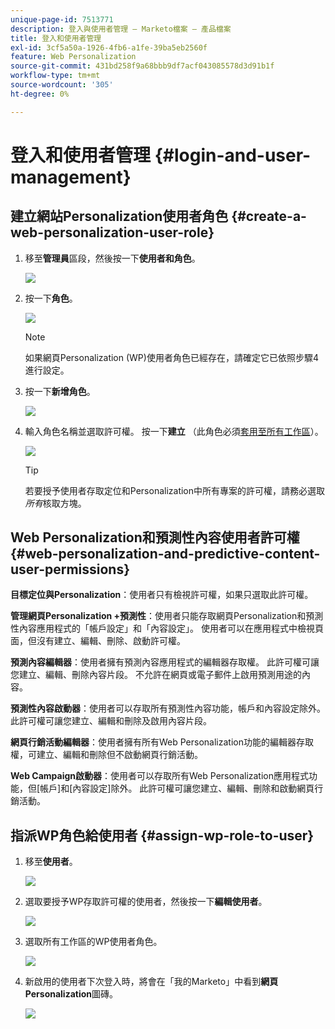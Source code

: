 ```yaml
---
unique-page-id: 7513771
description: 登入與使用者管理 — Marketo檔案 — 產品檔案
title: 登入和使用者管理
exl-id: 3cf5a50a-1926-4fb6-a1fe-39ba5eb2560f
feature: Web Personalization
source-git-commit: 431bd258f9a68bbb9df7acf043085578d3d91b1f
workflow-type: tm+mt
source-wordcount: '305'
ht-degree: 0%

---
```


# 登入和使用者管理 {#login-and-user-management}

## 建立網站Personalization使用者角色 {#create-a-web-personalization-user-role}

1. 移至&#x200B;**管理員**&#x200B;區段，然後按一下&#x200B;**使用者和角色**。

   ![](assets/image2015-4-28-19-3a50-3a49.png)

1. 按一下&#x200B;**角色**。

   ![](assets/image2015-4-28-19-3a57-3a58.png)

   >[!NOTE]
   >
   >如果網頁Personalization (WP)使用者角色已經存在，請確定它已依照步驟4進行設定。

1. 按一下&#x200B;**新增角色**。

   ![](assets/three-1.png)

1. 輸入角色名稱並選取許可權。 按一下&#x200B;**建立** （此角色必須[套用至所有工作區](/help/marketo/product-docs/administration/users-and-roles/managing-marketo-users.md)）。

   ![](assets/four.png)

   >[!TIP]
   >
   >若要授予使用者存取定位和Personalization中所有專案的許可權，請務必選取&#x200B;_所有_&#x200B;核取方塊。

## Web Personalization和預測性內容使用者許可權 {#web-personalization-and-predictive-content-user-permissions}

**目標定位與Personalization**：使用者只有檢視許可權，如果只選取此許可權。

**管理網頁Personalization +預測性**：使用者只能存取網頁Personalization和預測性內容應用程式的「帳戶設定」和「內容設定」。 使用者可以在應用程式中檢視頁面，但沒有建立、編輯、刪除、啟動許可權。

**預測內容編輯器**：使用者擁有預測內容應用程式的編輯器存取權。 此許可權可讓您建立、編輯、刪除內容片段。 不允許在網頁或電子郵件上啟用預測用途的內容。

**預測性內容啟動器**：使用者可以存取所有預測性內容功能，帳戶和內容設定除外。 此許可權可讓您建立、編輯和刪除及啟用內容片段。

**網頁行銷活動編輯器**：使用者擁有所有Web Personalization功能的編輯器存取權，可建立、編輯和刪除但不啟動網頁行銷活動。

**Web Campaign啟動器**：使用者可以存取所有Web Personalization應用程式功能，但[帳戶]和[內容設定]除外。 此許可權可讓您建立、編輯、刪除和啟動網頁行銷活動。

## 指派WP角色給使用者 {#assign-wp-role-to-user}

1. 移至&#x200B;**使用者**。

   ![](assets/image2015-4-29-11-3a31-3a3.png)

1. 選取要授予WP存取許可權的使用者，然後按一下&#x200B;**編輯使用者**。

   ![](assets/image2015-4-29-11-3a38-3a46.png)

1. 選取所有工作區的WP使用者角色。

   ![](assets/seven.png)

1. 新啟用的使用者下次登入時，將會在「我的Marketo」中看到&#x200B;**網頁Personalization**&#x200B;圖磚。

   ![](assets/eight.png)
